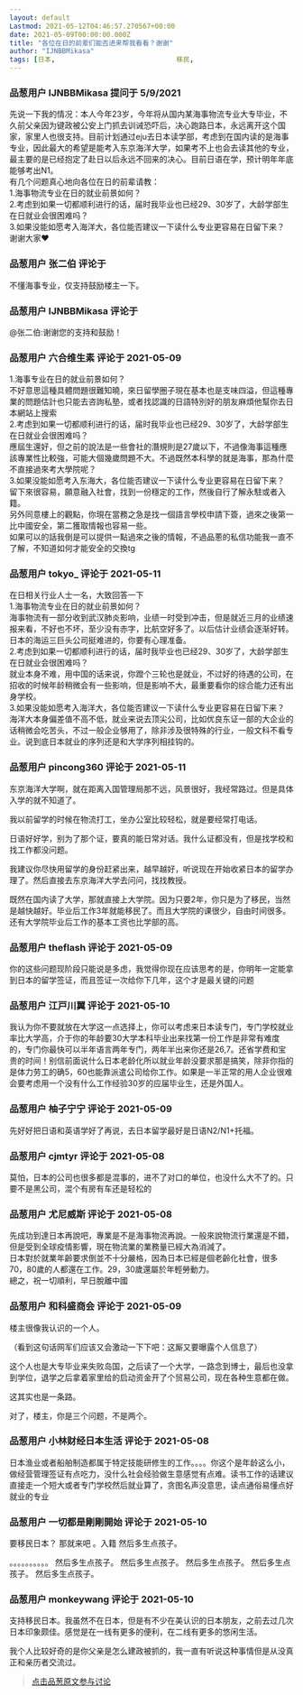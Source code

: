 ```yaml
---
layout: default
Lastmod: 2021-05-12T04:46:57.270567+00:00
date: 2021-05-09T00:00:00.000Z
title: "各位在日的前辈们能否进来帮我看看？谢谢"
author: "IJNBBMikasa"
tags: [日本,								移民,								留学,								就业]
---
```



### 品葱用户 **IJNBBMikasa** 提问于 5/9/2021
    
先说一下我的情况：本人今年23岁，今年将从国内某海事物流专业大专毕业，不久前父亲因为键政被公安上门抓去训诫恐吓后，决心跑路日本，永远离开这个国家，家里人也很支持。目前计划通过eju去日本读学部，考虑到在国内读的是海事专业，因此最大的希望是能考入东京海洋大学，如果考不上也会去读其他的专业，最主要的是已经抱定了赴日以后永远不回来的决心。目前日语在学，预计明年年底能够考出N1。  
有几个问题真心地向各位在日的前辈请教：  
1.海事物流专业在日的就业前景如何？  
2.考虑到如果一切都顺利进行的话，届时我毕业也已经29、30岁了，大龄学部生在日就业会很困难吗？  
3.如果没能如愿考入海洋大，各位能否建议一下读什么专业更容易在日留下来？  
谢谢大家❤
    
                

### 品葱用户 **张二伯** 评论于 
        
不懂海事专业，仅支持鼓励楼主一下。
        
                

### 品葱用户 **IJNBBMikasa** 评论于 
        
@张二伯:谢谢您的支持和鼓励！
        
                

### 品葱用户 **六合维生素** 评论于 2021-05-09
        
1.海事专业在日的就业前景如何？  
不好意思這種具體問題很難知曉，來日留學圈子現在基本也是支味四溢，但這種專業的問題估計也只能去咨詢私塾，或者找認識的日語特別好的朋友麻煩他幫你去日本網站上搜索  
2.考虑到如果一切都顺利进行的话，届时我毕业也已经29、30岁了，大龄学部生在日就业会很困难吗？  
應屆生還好，但之前的說法是一些會社的潛規則是27歲以下，不過像海事這種應該專業性比較強，可能大個幾歲問題不大。不過既然本科學的就是海事，那為什麼不直接過來考大學院呢？  
3.如果没能如愿考入东海大，各位能否建议一下读什么专业更容易在日留下来？  
留下來很容易，願意融入社會，找到一份穩定的工作，然後自行了解永駐或者入籍。  
另外同意樓上的觀點，你現在當務之急是找一個語言學校申請下簽，過來之後第一比中國安全，第二獲取情報也容易一些。  
如果可以的話我倒是可以提供一點過來之後的情報，不過品蔥的私信功能我一直不了解，不知道如何才能安全的交換tg
        
                

### 品葱用户 **tokyo_** 评论于 2021-05-11
        
在日相关行业人士一名，大致回答一下  
1.海事物流专业在日的就业前景如何？  
海事物流有一部分收到武汉肺炎影响，业绩一时受到冲击，但是就近三月的业绩速报来看，不好也不坏，至少没有赤字，比航空好多了。以后估计业绩会逐渐好转。日本的海运三巨头公司挺难进的，你要有心理准备。  
2.考虑到如果一切都顺利进行的话，届时我毕业也已经29、30岁了，大龄学部生在日就业会很困难吗？  
就业本身不难，用中国的话来说，你蹬个三轮也是就业，不过好的待遇的公司，在招收的时候年龄稍微会有一些影响，但是影响不大，最重要看你的综合能力还有出身学校。  
3.如果没能如愿考入海洋大，各位能否建议一下读什么专业更容易在日留下来？  
海洋大本身偏差值不高不低，就业来说去顶尖公司，比如优良东证一部的大企业的话稍微会吃苦头，不过一般企业够用了，除非涉及很特殊的行业，一般文科不看专业。说到底日本就业的序列还是和大学序列相挂钩的。
        
                

### 品葱用户 **pincong360** 评论于 2021-05-11
        
东京海洋大学啊，就在距离入国管理局那不远，风景很好，我经常路过。但是具体入学的就不知道了。  
  
我以前留学的时候在物流打工，坐办公室比较轻松，就是要经常打电话。  
  
日语好好学，别为了那个证，要真的能日常对话。我什么证都没有，但是找学校和找工作都没问题。  
  
我建议你尽快用留学的身份赶紧出来，越早越好，听说现在开始收紧日本的留学办理了。然后直接去东京海洋大学去问问，找找教授。  
  
既然在国内读了大学，那就直接上大学院。因为只要2年，你只是为了移民，当然是越快越好。毕业后工作3年就能移民了。而且大学院的课很少，自由时间很多。还有大学院毕业后工作的基本工资也比学部的高。
        
                

### 品葱用户 **theflash** 评论于 2021-05-09
        
你的这些问题现阶段只能说是多虑，我觉得你现在应该思考的是，你明年一定能拿到日本的留学签证，而且签证一次给你下几年，这个才是最关键的问题
        
                

### 品葱用户 **江戸川翼** 评论于 2021-05-10
        
我认为你不要就放在大学这一点选择上，你可以考虑来日本读专门，专门学校就业率比大学高，介于你的年龄要30大学本科毕业出来找第一份工作是非常有难度的，专门你最快可以半年语言两年专门，两年半出来你还是26,7。还省学费和宝贵的时间！别信前面说什么日本老龄化所以就业年龄没要求那是搞笑，除非你指的是体力劳工的确5，60也能靠派遣公司给你工作。如果是一半正常的用人企业很难会要考虑用一个没有什么工作经验30岁的应届毕业生，还是外国人。
        
                

### 品葱用户 **柚子宁宁** 评论于 2021-05-09
        
先好好把日语和英语学好了再说，去日本留学最好是日语N2/N1+托福。
        
                

### 品葱用户 **cjmtyr** 评论于 2021-05-08
        
莫怕，日本的公司也很多都是混事的，进不了对口的单位，也没什么大不了的。只要不是黑公司，混个有房有车还是轻松的
        
                

### 品葱用户 **尤尼威斯** 评论于 2021-05-08
        
先成功到達日本再說吧，專業是不是海事物流再說。一般來說物流行業還是不錯，但是受到全球疫情影響，現在物流業的業務量已經大為消減了。  
日本對於就業年齡要求倒並不十分嚴格，因為日本已經是個老齡化社會，很多70，80歲的人都還在工作。29，30歲還屬於年輕勞動力。  
總之，祝一切順利，早日脫離中國
        
                

### 品葱用户 **和科盛商会** 评论于 2021-05-09
        
楼主很像我认识的一个人。  
  
（看到这句话网军们应该又会激动一下下吧：这厮又要曝露个人信息了）  
  
这个人也是大专毕业来失败岛国，之后读了一个大学，一路念到博士，最后也没拿到学位，退学之后拿着家里给的启动资金开了个贸易公司，现在各种生意都在做。  
  
这其实也是一条路。  
  
对了，楼主，你是三个问题，不是两个。
        
                

### 品葱用户 **小林财经日本生活** 评论于 2021-05-08
        
日本渔业或者船舶制造都属于特定技能研修生的工作。。。。你这个是年龄这么小，做经营管理签证有点吃力，没什么社会经验做生意感觉有点难。读书工作的话建议直接走一个短大或者专门学校然后就业算了，贪图名声没意思，读点通俗易懂点好就业的专业
        
                

### 品葱用户 **一切都是剛剛開始** 评论于 2021-05-10
        
要移民日本？ 那就来吧 。入籍 然后多生点孩子。  
  
。。。。。。。。。。 然后多生点孩子。 然后多生点孩子。 然后多生点孩子。 然后多生点孩子。 然后多生点孩子。
        
                

### 品葱用户 **monkeywang** 评论于 2021-05-10
        
支持移民日本。我虽然不在日本，但是有不少在美认识的日本朋友，之前去过几次日本印象颇佳。感觉是在一线有更多的便利，在二线有更多的悠闲生活。  
  
我个人比较好奇的是你父亲是怎么建政被抓的，我一直有听说这种事情但是从没真正和亲历者交流过。
        
                





> [点击品葱原文参与讨论](https://pincong.rocks/question/38621)

